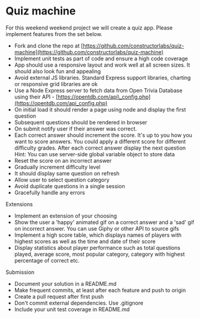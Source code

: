 # Quiz machine

For this weekend weekend project we will create a quiz app. Please implement features from the set below.

* Fork and clone the repo at [https://github.com/constructorlabs/quiz-machine](https://github.com/constructorlabs/quiz-machine)
* Implement unit tests as part of code and ensure a high code coverage
* App should use a responsive layout and work well at all screen sizes. It should also look fun and appealing
* Avoid external JS libraries. Standard Express support libraries, charting or responsive grid libraries are ok
* Use a Node Express server to fetch data from Open Trivia Database using their API - [https://opentdb.com/api\_config.php](https://opentdb.com/api_config.php)
* On initial load it should render a page using node and display the first question
* Subsequent questions should be rendered in browser
* On submit notify user if their answer was correct.
* Each correct answer should increment the score. It's up to you how you want to score answers. You could apply a different score for different difficulty grades. After each correct answer display the next question  
  Hint: You can use server-side global variable object to store data
* Reset the score on an incorrect answer
* Gradually increment difficulty level
* It should display same question on refresh
* Allow user to select question category
* Avoid duplicate questions in a single session
* Gracefully handle any errors

Extensions

* Implement an extension of your choosing
* Show the user a 'happy' animated gif on a correct answer and a 'sad' gif on incorrect answer. You can use Giphy or other API to source gifs
* Implement a high score table, which displays names of players with highest scores as well as the time and date of their score
* Display statistics about player performance such as total questions played, average score, most popular category, category with highest percentage of correct etc.

Submission

* Document your solution in a README.md
* Make frequent commits, at least after each feature and push to origin
* Create a pull request after first push
* Don't commit external dependencies. Use .gitignore
* Include your unit test coverage in README.md
